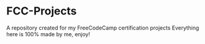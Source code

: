 # FCC-Projects
A repository created for my FreeCodeCamp certification projects
Everything here is 100% made by me, enjoy!